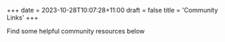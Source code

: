 +++
date = 2023-10-28T10:07:28+11:00
draft = false
title = 'Community Links'
+++

Find some helpful community resources below
